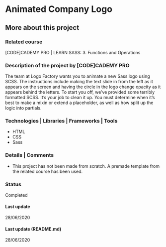 # Animated Company Logo

## More about this project

### Related course
[CODE]CADEMY PRO | LEARN SASS: 3. Functions and Operations

### Description of the project by [CODE]CADEMY PRO
The team at Logo Factory wants you to animate a new Sass logo using SCSS. The instructions include making the text slide in from the left as it appears on the screen and having the circle in the logo change opacity as it appears behind the letters. To start you off, we’ve provided some terribly formatted SCSS. It’s your job to clean it up. You must determine when it’s best to make a mixin or extend a placeholder, as well as how split up the logic into partials.

### Technologies | Libraries | Frameworks | Tools  
- HTML
- CSS
- Sass

### Details | Comments
- This project has not been made from scratch. A premade template from the related course has been used.   

### Status
Completed

#### Last update
28/06/2020

#### Last update (README.md)
28/06/2020